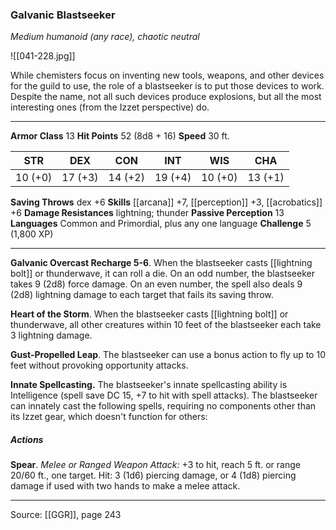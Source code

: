 ### Galvanic Blastseeker
_Medium humanoid (any race), chaotic neutral_

![[041-228.jpg]]

While chemisters focus on inventing new tools, weapons, and other devices for the guild to use, the role of a blastseeker is to put those devices to work. Despite the name, not all such devices produce explosions, but all the most interesting ones (from the Izzet perspective) do.






---

**Armor Class** 13
**Hit Points** 52 (8d8 + 16)
**Speed** 30 ft.

| STR     | DEX     | CON     | INT     | WIS     | CHA     |
|---------|---------|---------|---------|---------|---------|
| 10 (+0) | 17 (+3) | 14 (+2) | 19 (+4) | 10 (+0) | 13 (+1) |

**Saving Throws** dex +6
**Skills** [[arcana]] +7, [[perception]] +3, [[acrobatics]] +6
**Damage Resistances** lightning; thunder
**Passive Perception** 13
**Languages** Common and Primordial, plus any one language
**Challenge** 5 (1,800 XP)

---

**Galvanic Overcast Recharge 5-6**. When the blastseeker casts [[lightning bolt]] or thunderwave, it can roll a die. On an odd number, the blastseeker takes 9 (2d8) force damage. On an even number, the spell also deals 9 (2d8) lightning damage to each target that fails its saving throw.

**Heart of the Storm**. When the blastseeker casts [[lightning bolt]] or thunderwave, all other creatures within 10 feet of the blastseeker each take 3 lightning damage.

**Gust-Propelled Leap**. The blastseeker can use a bonus action to fly up to 10 feet without provoking opportunity attacks.

**Innate Spellcasting.** The blastseeker's innate spellcasting ability is Intelligence (spell save DC 15, +7 to hit with spell attacks). The blastseeker can innately cast the following spells, requiring no components other than its Izzet gear, which doesn't function for others:

##### Actions
**Spear**. _Melee or Ranged Weapon Attack:_ +3 to hit, reach 5 ft. or range 20/60 ft., one target. Hit: 3 (1d6) piercing damage, or 4 (1d8) piercing damage if used with two hands to make a melee attack.


---

Source: [[GGR]], page 243